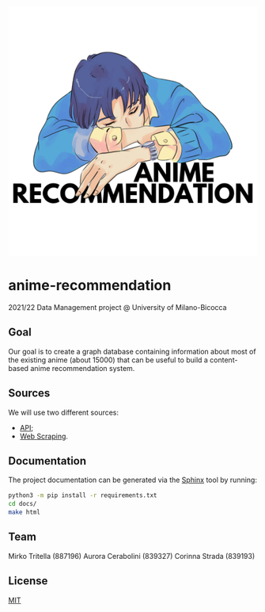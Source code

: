 ![anime-recommendation](./logos/black.png)

# anime-recommendation
2021/22 Data Management project @ University of Milano-Bicocca

## Goal 
Our goal is to create a graph database containing information about most of the existing anime (about 15000) that can be useful to build a content-based anime recommendation system.

## Sources
We will use two different sources:
* [API](https://aniapi.com "AniAPI");
* [Web Scraping](https://myanimelist.net/ "My Anime List").

## Documentation
The project documentation can be generated via the [Sphinx](https://www.sphinx-doc.org/en/master/ "Sphinx") tool by running:

```bash
python3 -m pip install -r requirements.txt
cd docs/
make html
```

## Team
Mirko Tritella (887196)
Aurora Cerabolini (839327)
Corinna Strada (839193)

## License
[MIT](https://choosealicense.com/licenses/mit/)